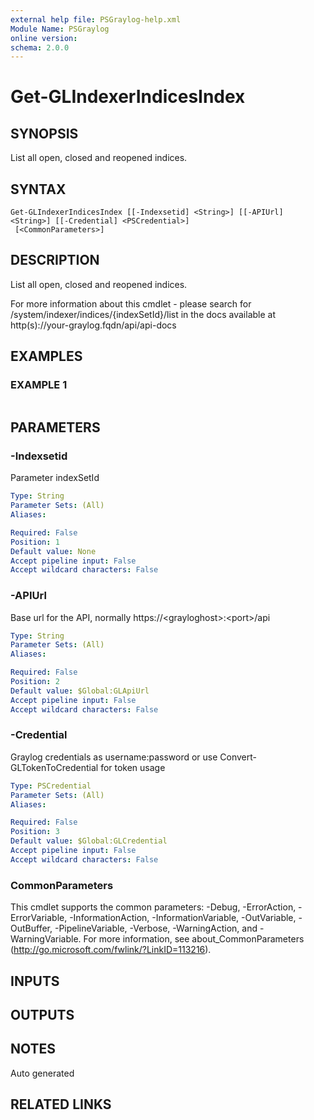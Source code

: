 ```yaml
---
external help file: PSGraylog-help.xml
Module Name: PSGraylog
online version:
schema: 2.0.0
---
```


# Get-GLIndexerIndicesIndex

## SYNOPSIS
List all open, closed and reopened indices.

## SYNTAX

```
Get-GLIndexerIndicesIndex [[-Indexsetid] <String>] [[-APIUrl] <String>] [[-Credential] <PSCredential>]
 [<CommonParameters>]
```

## DESCRIPTION
List all open, closed and reopened indices.


For more information about this cmdlet - please search for /system/indexer/indices/{indexSetId}/list in the docs available at http(s)://your-graylog.fqdn/api/api-docs

## EXAMPLES

### EXAMPLE 1
```

```

## PARAMETERS

### -Indexsetid
Parameter indexSetId

```yaml
Type: String
Parameter Sets: (All)
Aliases:

Required: False
Position: 1
Default value: None
Accept pipeline input: False
Accept wildcard characters: False
```

### -APIUrl
Base url for the API, normally https://\<grayloghost\>:\<port\>/api

```yaml
Type: String
Parameter Sets: (All)
Aliases:

Required: False
Position: 2
Default value: $Global:GLApiUrl
Accept pipeline input: False
Accept wildcard characters: False
```

### -Credential
Graylog credentials as username:password or use Convert-GLTokenToCredential for token usage

```yaml
Type: PSCredential
Parameter Sets: (All)
Aliases:

Required: False
Position: 3
Default value: $Global:GLCredential
Accept pipeline input: False
Accept wildcard characters: False
```

### CommonParameters
This cmdlet supports the common parameters: -Debug, -ErrorAction, -ErrorVariable, -InformationAction, -InformationVariable, -OutVariable, -OutBuffer, -PipelineVariable, -Verbose, -WarningAction, and -WarningVariable. For more information, see about_CommonParameters (http://go.microsoft.com/fwlink/?LinkID=113216).

## INPUTS

## OUTPUTS

## NOTES
Auto generated

## RELATED LINKS
